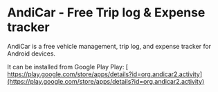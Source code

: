 # AndiCar - Free Trip log & Expense tracker

AndiCar is a free vehicle management, trip log, and expense tracker for Android devices.

It can be installed from Google Play Play: [ https://play.google.com/store/apps/details?id=org.andicar2.activity](https://play.google.com/store/apps/details?id=org.andicar2.activity)

